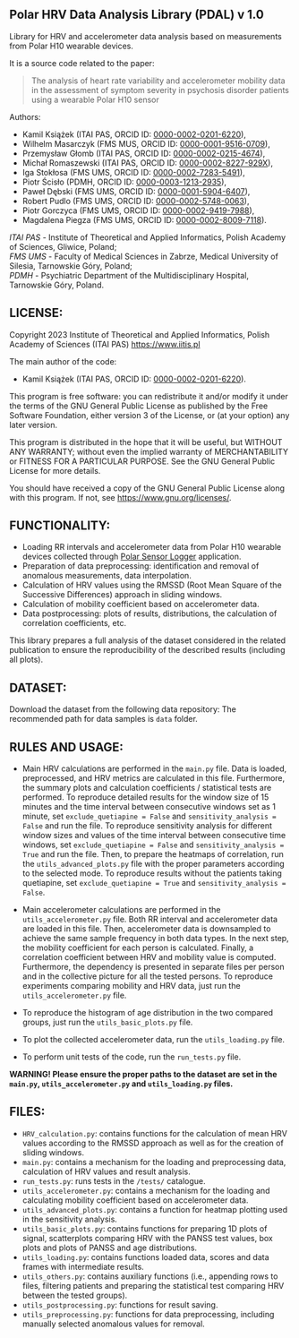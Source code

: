 ## Polar HRV Data Analysis Library (PDAL) v 1.0
Library for HRV and accelerometer data analysis based on measurements from Polar H10 wearable devices.

It is a source code related to the paper:

> The analysis of heart rate variability and accelerometer mobility data
in the assessment of symptom severity in psychosis disorder patients
using a wearable Polar H10 sensor

Authors:
- Kamil Książek (ITAI PAS, ORCID ID: [0000-0002-0201-6220](https://orcid.org/0000-0002-0201-6220)),
- Wilhelm Masarczyk (FMS MUS, ORCID ID: [0000-0001-9516-0709](https://orcid.org/0000-0001-9516-0709)),
- Przemysław Głomb (ITAI PAS, ORCID ID: [0000-0002-0215-4674](https://orcid.org/0000-0002-0215-4674)),
- Michał Romaszewski (ITAI PAS, ORCID ID: [0000-0002-8227-929X](https://orcid.org/0000-0002-8227-929X)),
- Iga Stokłosa (FMS UMS, ORCID ID: [0000-0002-7283-5491](https://orcid.org/0000-0002-7283-5491)),
- Piotr Ścisło (PDMH, ORCID ID: [0000-0003-1213-2935](https://orcid.org/0000-0003-1213-2935)),
- Paweł Dębski (FMS UMS, ORCID ID: [0000-0001-5904-6407](https://orcid.org/0000-0001-5904-6407)),
- Robert Pudlo (FMS UMS, ORCID ID: [0000-0002-5748-0063](https://orcid.org/0000-0002-5748-0063)),
- Piotr Gorczyca (FMS UMS, ORCID ID: [0000-0002-9419-7988](https://orcid.org/0000-0002-9419-7988)),
- Magdalena Piegza (FMS UMS, ORCID ID: [0000-0002-8009-7118](https://orcid.org/0000-0002-8009-7118)).

*ITAI PAS* - Institute of Theoretical and Applied Informatics,
Polish Academy of Sciences, Gliwice, Poland;  
*FMS UMS* - Faculty of Medical Sciences in Zabrze,
Medical University of Silesia, Tarnowskie Góry, Poland;  
*PDMH* - Psychiatric Department of the Multidisciplinary Hospital,
Tarnowskie Góry, Poland.  

## LICENSE:
Copyright 2023
Institute of Theoretical and Applied Informatics,
Polish Academy of Sciences (ITAI PAS) https://www.iitis.pl

The main author of the code:
- Kamil Książek (ITAI PAS, ORCID ID: [0000-0002-0201-6220](https://orcid.org/0000-0002-0201-6220)).

This program is free software: you can redistribute it and/or modify
it under the terms of the GNU General Public License as published by
the Free Software Foundation, either version 3 of the License, or
(at your option) any later version.

This program is distributed in the hope that it will be useful,
but WITHOUT ANY WARRANTY; without even the implied warranty of
MERCHANTABILITY or FITNESS FOR A PARTICULAR PURPOSE. See the
GNU General Public License for more details.

You should have received a copy of the GNU General Public License
along with this program. If not, see <https://www.gnu.org/licenses/>.

## FUNCTIONALITY:
- Loading RR intervals and accelerometer data from Polar H10 wearable devices collected through [Polar Sensor Logger](https://play.google.com/store/apps/details?id=com.j_ware.polarsensorlogger&hl=pl&gl=US) application.
- Preparation of data preprocessing: identification and removal of anomalous measurements, data interpolation.
- Calculation of HRV values using the RMSSD (Root Mean Square of the Successive Differences) approach in sliding windows.
- Calculation of mobility coefficient based on accelerometer data.
- Data postprocessing: plots of results, distributions, the calculation of correlation coefficients, etc.

This library prepares a full analysis of the dataset considered in the related publication to ensure the reproducibility of the described results (including all plots).

## DATASET:

Download the dataset from the following data repository:
The recommended path for data samples is `data` folder.

## RULES AND USAGE:

- Main HRV calculations are performed in the `main.py` file. Data is loaded, preprocessed, and HRV metrics are calculated in this file. Furthermore, the summary plots and calculation coefficients / statistical tests are performed.
To reproduce detailed results for the window size of 15 minutes and the time interval between consecutive windows set as 1 minute, set `exclude_quetiapine = False` and `sensitivity_analysis = False` and run the file.
To reproduce sensitivity analysis for different window sizes and values of the time interval between consecutive time windows, set `exclude_quetiapine = False` and `sensitivity_analysis = True` and run the file. Then, to prepare the heatmaps of correlation, run the `utils_advanced_plots.py` file with the proper parameters according to the selected mode.
To reproduce results without the patients taking quetiapine, set `exclude_quetiapine = True` and `sensitivity_analysis = False`.

- Main accelerometer calculations are performed in the `utils_accelerometer.py` file. Both RR interval and accelerometer data are loaded in this file. Then, accelerometer data is downsampled to achieve the same sample frequency in both data types. In the next step, the mobility coefficient for each person is calculated. Finally, a correlation coefficient between HRV and mobility value is computed. Furthermore, the dependency is presented in separate files per person and in the collective picture for all the tested persons.
To reproduce experiments comparing mobility and HRV data, just run the `utils_accelerometer.py` file.

- To reproduce the histogram of age distribution in the two compared groups, just run the `utils_basic_plots.py` file.

- To plot the collected accelerometer data, run the `utils_loading.py` file.

- To perform unit tests of the code, run the `run_tests.py` file.

**WARNING! Please ensure the proper paths to the dataset are set in the `main.py`, `utils_accelerometer.py` and `utils_loading.py` files.**

## FILES:

- `HRV_calculation.py`: contains functions for the calculation of mean HRV values according to the RMSSD approach as well as for the creation of sliding windows.
- `main.py`: contains a mechanism for the loading and preprocessing data, calculation of HRV values and result analysis.
- `run_tests.py`: runs tests in the `/tests/` catalogue.
- `utils_accelerometer.py`: contains a mechanism for the loading and calculating mobility coefficient based on accelerometer data.
- `utils_advanced_plots.py`: contains a function for heatmap plotting used in the sensitivity analysis.
- `utils_basic_plots.py`: contains functions for preparing 1D plots of signal, scatterplots comparing HRV with the PANSS test values, box plots and plots of PANSS and age distributions.
- `utils_loading.py`: contains functions loaded data, scores and data frames with intermediate results.
- `utils_others.py`: contains auxiliary functions (i.e., appending rows to files, filtering patients and preparing the statistical test comparing HRV between the tested groups).
- `utils_postprocessing.py`: functions for result saving.
- `utils_preprocessing.py`: functions for data preprocessing, including manually selected anomalous values for removal.
